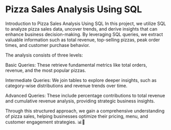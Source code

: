 # Pizza Sales Analysis Using SQL

Introduction to Pizza Sales Analysis Using SQL
In this project, we utilize SQL to analyze pizza sales data, uncover trends, and derive insights that can enhance business decision-making. By leveraging SQL queries, we extract valuable information such as total revenue, top-selling pizzas, peak order times, and customer purchase behavior.

The analysis consists of three levels:

Basic Queries: These retrieve fundamental metrics like total orders, revenue, and the most popular pizzas.

Intermediate Queries: We join tables to explore deeper insights, such as category-wise distributions and revenue trends over time.

Advanced Queries: These include percentage contributions to total revenue and cumulative revenue analysis, providing strategic business insights.

Through this structured approach, we gain a comprehensive understanding of pizza sales, helping businesses optimize their pricing, menu, and customer engagement strategies. 📊🍕
